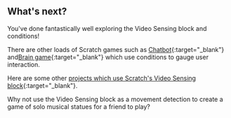 ## What's next?

You've done fantastically well exploring the Video Sensing block and conditions!

There are other loads of Scratch games such as [Chatbot](https://projects.raspberrypi.org/en/projects/chatbot){:target="_blank"} and[Brain game](https://projects.raspberrypi.org/en/projects/brain-game){:target="_blank"} which use conditions to gauge user interaction.

Here are some other [projects which use Scratch's Video Sensing block](https://scratch.mit.edu/studios/201435){:target="_blank"}.

Why not use the Video Sensing block as a movement detection to create a game of solo musical statues for a friend to play?
